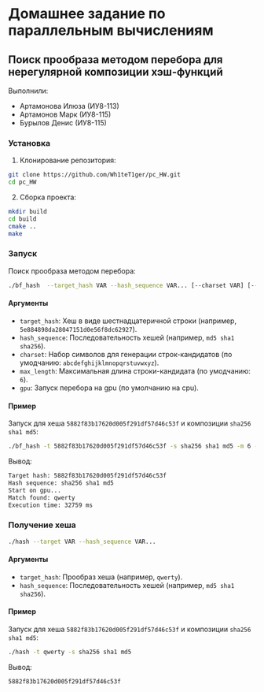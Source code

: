 # Домашнее задание по параллельным вычислениям
## Поиск прообраза методом перебора для нерегулярной композиции хэш-функций
Выполнили:
* Артамонова Илюза (ИУ8-113)
* Артамонов Марк (ИУ8-115)
* Бурылов Денис (ИУ8-115)

### Установка
1. Клонирование репозитория:
```bash
git clone https://github.com/Wh1teT1ger/pc_HW.git
cd pc_HW
```
2. Сборка проекта:
```bash
mkdir build
cd build
cmake ..
make
```

### Запуск
Поиск прообраза методом перебора:
```bash
./bf_hash  --target_hash VAR --hash_sequence VAR... [--charset VAR] [--max_length VAR] [--gpu]
```
#### Аргументы
* `target_hash`: Хеш в виде шестнадцатеричной строки (например, `5e884898da28047151d0e56f8dc62927`).
* `hash_sequence`: Последовательность хешей (например, `md5 sha1 sha256`).
* `charset`: Набор символов для генерации строк-кандидатов (по умодчанию: `abcdefghijklmnopqrstuvwxyz`).
* `max_length`: Максимальная длина строки-кандидата (по умодчанию: `6`).
* `gpu`: Запуск перебора на gpu (по умолчанию на cpu).
#### Пример
Запуск для хеша `5882f83b17620d005f291df57d46c53f` и композиции `sha256 sha1 md5`:
```bash
./bf_hash -t 5882f83b17620d005f291df57d46c53f -s sha256 sha1 md5 -m 6 --gpu
```
Вывод:
```bash
Target hash: 5882f83b17620d005f291df57d46c53f
Hash sequence: sha256 sha1 md5 
Start on gpu...
Match found: qwerty
Execution time: 32759 ms
```
### Получение хеша
```bash
./hash --target VAR --hash_sequence VAR...
```
#### Аргументы
* `target_hash`: Прообраз  хеша (например, `qwerty`).
* `hash_sequence`: Последовательность хешей (например, `md5 sha1 sha256`).
#### Пример
Запуск для хеша `5882f83b17620d005f291df57d46c53f` и композиции `sha256 sha1 md5`:
```bash
./hash -t qwerty -s sha256 sha1 md5
```
Вывод:
```bash
5882f83b17620d005f291df57d46c53f
```
